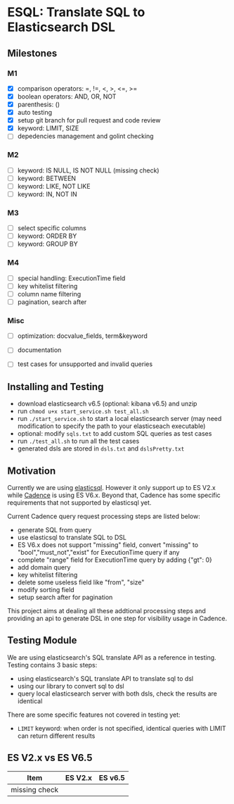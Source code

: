 # ESQL: Translate SQL to Elasticsearch DSL

## Milestones

### M1
- [x] comparison operators: =, !=, <, >, <=, >=
- [x] boolean operators: AND, OR, NOT
- [x] parenthesis: ()
- [x] auto testing
- [x] setup git branch for pull request and code review
- [x] keyword: LIMIT, SIZE
- [ ] depedencies management and golint checking

### M2
- [ ] keyword: IS NULL, IS NOT NULL (missing check)
- [ ] keyword: BETWEEN
- [ ] keyword: LIKE, NOT LIKE
- [ ] keyword: IN, NOT IN

### M3
- [ ] select specific columns
- [ ] keyword: ORDER BY
- [ ] keyword: GROUP BY

### M4
- [ ] special handling: ExecutionTime field
- [ ] key whitelist filtering
- [ ] column name filtering
- [ ] pagination, search after

### Misc
- [ ] optimization: docvalue_fields, term&keyword
- [ ] documentation
- [ ] test cases for unsupported and invalid queries


## Installing and Testing
- download elasticsearch v6.5 (optional: kibana v6.5) and unzip
- run `chmod u+x start_service.sh test_all.sh`
- run `./start_service.sh` to start a local elasticsearch server (may need modification to specify the path to your elasticseach executable)
- optional: modify `sqls.txt` to add custom SQL queries as test cases
- run `./test_all.sh` to run all the test cases
- generated dsls are stored in `dsls.txt` and `dslsPretty.txt`


## Motivation
Currently we are using [elasticsql](https://github.com/cch123/elasticsql). However it only support up to ES V2.x while [Cadence](https://github.com/uber/cadence) is using ES V6.x. Beyond that, Cadence has some specific requirements that not supported by elasticsql yet.

Current Cadence query request processing steps are listed below:
- generate SQL from query
- use elasticsql to translate SQL to DSL
- ES V6.x does not support "missing" field, convert "missing" to "bool","must_not","exist" for ExecutionTime query if any
- complete "range" field for ExecutionTime query by adding {"gt": 0}
- add domain query
- key whitelist filtering
- delete some useless field like "from", "size"
- modify sorting field
- setup search after for pagination

This project aims at dealing all these addtional processing steps and providing an api to generate DSL in one step for visibility usage in Cadence.


## Testing Module
We are using elasticsearch's SQL translate API as a reference in testing. Testing contains 3 basic steps:
- using elasticsearch's SQL translate API to translate sql to dsl
- using our library to convert sql to dsl
- query local elasticsearch server with both dsls, check the results are identical

There are some specific features not covered in testing yet:
- `LIMIT` keyword: when order is not specified, identical queries with LIMIT can return different results


## ES V2.x vs ES V6.5
|Item|ES V2.x|ES v6.5|
|:-:|:-:|:-:|
|missing check|||